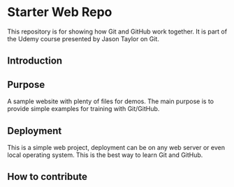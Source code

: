 # Starter Web Repo

This repository is for showing how Git and GitHub work together. It is part of the Udemy course presented by Jason Taylor on Git.

## Introduction

## Purpose

A sample website with plenty of files for demos. The main purpose is to provide simple examples for training with Git/GitHub.

## Deployment

This is a simple web project, deployment can be on any web server or even local operating system. This is the best way to learn Git and GitHub.

## How to contribute